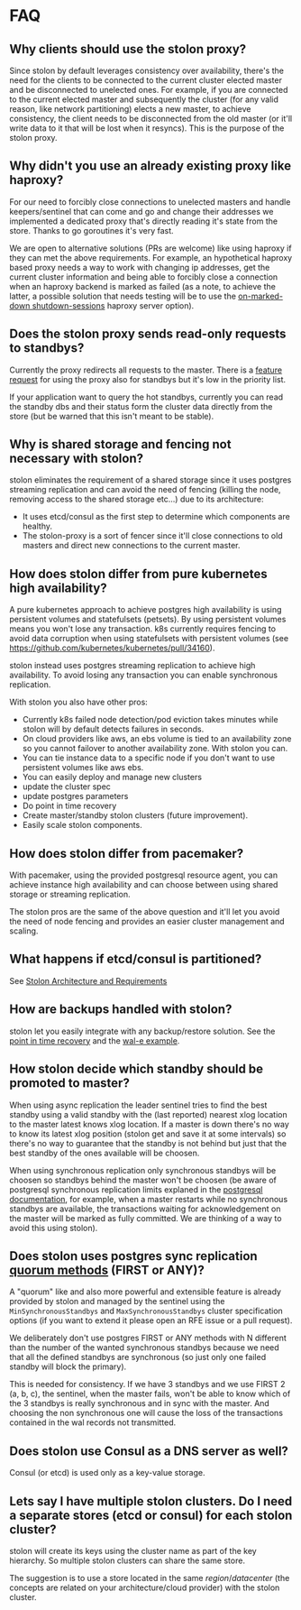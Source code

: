 # FAQ

## Why clients should use the stolon proxy?

Since stolon by default leverages consistency over availability, there's the need for the clients to be connected to the current cluster elected master and be disconnected to unelected ones. For example, if you are connected to the current elected master and subsequently the cluster (for any valid reason, like network partitioning) elects a new master, to achieve consistency, the client needs to be disconnected from the old master (or it'll write data to it that will be lost when it resyncs). This is the purpose of the stolon proxy.

## Why didn't you use an already existing proxy like haproxy?

For our need to forcibly close connections to unelected masters and handle keepers/sentinel that can come and go and change their addresses we implemented a dedicated proxy that's directly reading it's state from the store. Thanks to go goroutines it's very fast.

We are open to alternative solutions (PRs are welcome) like using haproxy if they can met the above requirements. For example, an hypothetical haproxy based proxy needs a way to work with changing ip addresses, get the current cluster information and being able to forcibly close a connection when an haproxy backend is marked as failed (as a note, to achieve the latter, a possible solution that needs testing will be to use the [on-marked-down shutdown-sessions](https://cbonte.github.io/haproxy-dconv/configuration-1.6.html#5.2-on-marked-down) haproxy server option).

## Does the stolon proxy sends read-only requests to standbys?

Currently the proxy redirects all requests to the master. There is a [feature request](https://github.com/beer-bar/stolon/issues/132) for using the proxy also for standbys but it's low in the priority list.

If your application want to query the hot standbys, currently you can read the standby dbs and their status form the cluster data directly from the store (but be warned that this isn't meant to be stable).

## Why is shared storage and fencing not necessary with stolon?

stolon eliminates the requirement of a shared storage since it uses postgres streaming replication and can avoid the need of fencing (killing the node, removing access to the shared storage etc...) due to its architecture:
* It uses etcd/consul as the first step to determine which components are healthy.
* The stolon-proxy is a sort of fencer since it'll close connections to old masters and direct new connections to the current master.

## How does stolon differ from pure kubernetes high availability?

A pure kubernetes approach to achieve postgres high availability is using persistent volumes and statefulsets (petsets). By using persistent volumes means you won't lose any transaction. k8s currently requires fencing to avoid data corruption when using statefulsets with persistent volumes (see https://github.com/kubernetes/kubernetes/pull/34160).

stolon instead uses postgres streaming replication to achieve high availability. To avoid losing any transaction you can enable synchronous replication.

With stolon you also have other pros:

* Currently k8s failed node detection/pod eviction takes minutes while stolon will by default detects failures in seconds.
* On cloud providers like aws, an ebs volume is tied to an availability zone so you cannot failover to another availability zone. With stolon you can.
* You can tie instance data to a specific node if you don't want to use persistent volumes like aws ebs.
* You can easily deploy and manage new clusters
 * update the cluster spec
  * update postgres parameters
* Do point in time recovery
* Create master/standby stolon clusters (future improvement).
* Easily scale stolon components.

## How does stolon differ from pacemaker?

With pacemaker, using the provided postgresql resource agent, you can achieve instance high availability and can choose between using shared storage or streaming replication.

The stolon pros are the same of the above question and it'll let you avoid the need of node fencing and provides an easier cluster management and scaling.

## What happens if etcd/consul is partitioned?

See [Stolon Architecture and Requirements](doc/architecture.md)

## How are backups handled with stolon?

stolon let you easily integrate with any backup/restore solution. See the [point in time recovery](pitr.md) and the [wal-e example](pitr_wal-e.md).

## How stolon decide which standby should be promoted to master?

When using async replication the leader sentinel tries to find the best standby using a valid standby with the (last reported) nearest xlog location to the master latest knows xlog location. If a master is down there's no way to know its latest xlog position (stolon get and save it at some intervals) so there's no way to guarantee that the standby is not behind but just that the best standby of the ones available will be choosen.

When using synchronous replication only synchronous standbys will be choosen so standbys behind the master won't be choosen (be aware of postgresql synchronous replication limits explaned in the [postgresql documentation](https://www.postgresql.org/docs/9.6/static/warm-standby.html#SYNCHRONOUS-REPLICATION), for example, when a master restarts while no synchronous standbys are available, the transactions waiting for acknowledgement on the master will be marked as fully committed. We are thinking of a way to avoid this using stolon).

## Does stolon uses postgres sync replication [quorum methods](https://www.postgresql.org/docs/10/static/runtime-config-replication.html#RUNTIME-CONFIG-REPLICATION-MASTER) (FIRST or ANY)?

A "quorum" like and also more powerful and extensible feature is already provided by stolon and managed by the sentinel using the `MinSynchronousStandbys` and `MaxSynchronousStandbys` cluster specification options (if you want to extend it please open an RFE issue or a pull request).

We deliberately don't use postgres FIRST or ANY methods with N different than the number of the wanted synchronous standbys because we need that all the defined standbys are synchronous (so just only one failed standby will block the primary).

This is needed for consistency. If we have 3 standbys and we use FIRST 2 (a, b, c), the sentinel, when the master fails, won't be able to know which of the 3 standbys is really synchronous and in sync with the master. And choosing the non synchronous one will cause the loss of the transactions contained in the wal records not transmitted.

## Does stolon use Consul as a DNS server as well?

Consul (or etcd) is used only as a key-value storage.

## Lets say I have multiple stolon clusters. Do I need a separate stores (etcd or consul) for each stolon cluster?

stolon will create its keys using the cluster name as part of the key hierarchy. So multiple stolon clusters can share the same store.

The suggestion is to use a store located in the same *region*/*datacenter* (the concepts are related on your architecture/cloud provider) with the stolon cluster.
